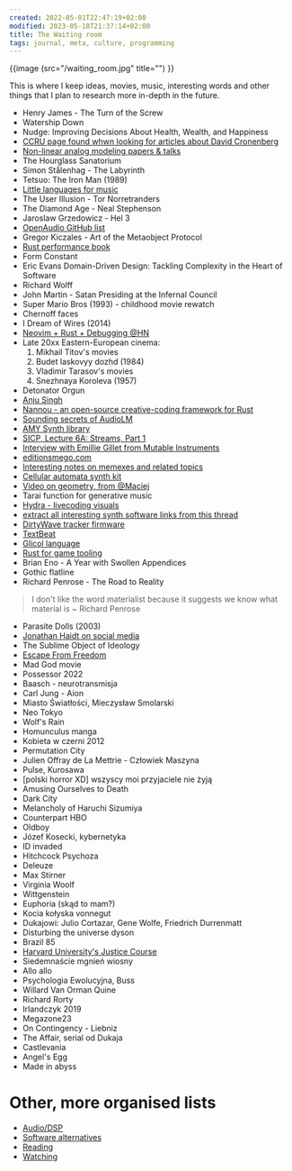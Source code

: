 ```yaml
---
created: 2022-05-01T22:47:19+02:00
modified: 2023-05-18T21:37:14+02:00
title: The Waiting room
tags: journal, meta, culture, programming
---
```


{{image (src="/waiting_room.jpg" title="") }}

This is where I keep ideas, movies, music, interesting words and other things
that I plan to research more in-depth in the future.

- Henry James - The Turn of the Screw
- Watership Down
- Nudge: Improving Decisions About Health, Wealth, and Happiness
- [CCRU page found whwn looking for articles about David Cronenberg](http://ccru.net/syzygy/zerok.htm)
- [Non-linear analog modeling papers & talks](https://cytomic.com/technical-papers/)
- The Hourglass Sanatorium
- Simon Stålenhag - The Labyrinth
- Tetsuo: The Iron Man (1989)
- [Little languages for music](https://www.usenix.org/legacy/publications/compsystems/1990/spr_langston.pdf)
- The User Illusion - Tor Norretranders
- The Diamond Age - Neal Stephenson
- Jaroslaw Grzedowicz - Hel 3 
- [OpenAudio GitHub list](https://github.com/webprofusion/OpenAudio)
- Gregor Kiczales - Art of the Metaobject Protocol
- [Rust performance book](https://nnethercote.github.io/perf-book/introduction.html)
- Form Constant
- Eric Evans Domain-Driven Design: Tackling Complexity in the Heart of Software
- Richard Wolff
- John Martin - Satan Presiding at the Infernal Council
- Super Mario Bros (1993) - childhood movie rewatch
- Chernoff faces
- I Dream of Wires (2014)
- [Neovim + Rust + Debugging @HN](https://news.ycombinator.com/item?id=35522642)
- Late 20xx Eastern-European cinema:
  1. Mikhail Titov's movies
  1. Budet laskovyy dozhd (1984)
  1. Vladimir Tarasov's movies
  1. Snezhnaya Koroleva (1957)
- Detonator Orgun
- [Anju Singh](https://www.anjusingh.com/)
- [Nannou - an open-source creative-coding framework for Rust](https://nannou.cc/)
- [Sounding secrets of AudioLM](https://www.shaped.ai/blog/sounding-the-secrets-of-audiolm)
- [AMY Synth library](https://notes.variogram.com/amy/)
- [SICP, Lecture 6A: Streams, Part 1](https://invidious.baczek.me/watch?v=JkGKLILLy0I&list=PLE18841CABEA24090&index=11)
- [Interview with Emillie Gillet from Mutable Instruments](https://www.synthtopia.com/content/2014/03/31/interview-with-emilie-gillet-mutable-instruments/)
- [editionsmego.com](https://editionsmego.com)
- [Interesting notes on memexes and related topics](https://metasyn.pw/memex)
- [Cellular automata synth kit](https://vtol.cc/#Cellular-Automata)
- [Video on geometry, from @Maciej](https://invidious.baczek.me/watch?v=utMx48aGndI)
- Tarai function for generative music
- [Hydra - livecoding visuals](https://github.com/hydra-synth/hydra)
- [extract all interesting synth software links from this thread](https://news.ycombinator.com/item?id=34097936)
- [DirtyWave tracker firmware](https://github.com/Dirtywave/M8HeadlessFirmware)
- [TextBeat](https://github.com/flipcoder/textbeat)
- [Glicol language](https://glicol.org/)
- [Rust for game tooling](https://invidious.baczek.me/watch?v=GtRo-eF8-TE)
- Brian Eno - A Year with Swollen Appendices
- Gothic flatline
- Richard Penrose - The Road to Reality

>I don't like the word materialist
>because it suggests we know
>what material is ~ Richard Penrose

- Parasite Dolls (2003)
- [Jonathan Haidt on social media](https://jonathanhaidt.com/social-media)
- The Sublime Object of Ideology
- [Escape From Freedom](https://en.m.wikipedia.org/wiki/Escape_from_Freedom)
- Mad God movie
- Possessor 2022
- Baasch - neurotransmisja
- Carl Jung - Aion
- Miasto Światłości, Mieczysław Smolarski
- Neo Tokyo
- Wolf's Rain
- Homunculus manga
- Kobieta w czerni 2012
- Permutation City
- Julien Offray de La Mettrie - Człowiek Maszyna
- Pulse, Kurosawa
- [polski horror XD] wszyscy moi przyjaciele nie żyją
- Amusing Ourselves to Death
- Dark City
- Melancholy of Haruchi Sizumiya
- Counterpart HBO
- Oldboy
- Józef Kosecki, kybernetyka
- ID invaded
- Hitchcock Psychoza
- Deleuze
- Max Stirner
- Virginia Woolf
- Wittgenstein
- Euphoria (skąd to mam?)
- Kocia kołyska vonnegut
- Dukajowi: Julio Cortazar, Gene Wolfe, Friedrich Durrenmatt
- Disturbing the universe dyson
- Brazil 85
- [Harvard University's Justice
  Course](http://justiceharvard.org/justicecourse/)
- Siedemnaście mgnień wiosny
- Allo allo
- Psychologia Ewolucyjna, Buss
- Willard Van Orman Quine
- Richard Rorty
- Irlandczyk 2019
- Megazone23
- On Contingency - Liebniz
- The Affair, serial od Dukaja
- Castlevania
- Angel's Egg
- Made in abyss

# Other, more organised lists

- [Audio/DSP](/dsp)
- [Software alternatives](/alternatives)
- [Reading](/reading)
- [Watching](/watching)
